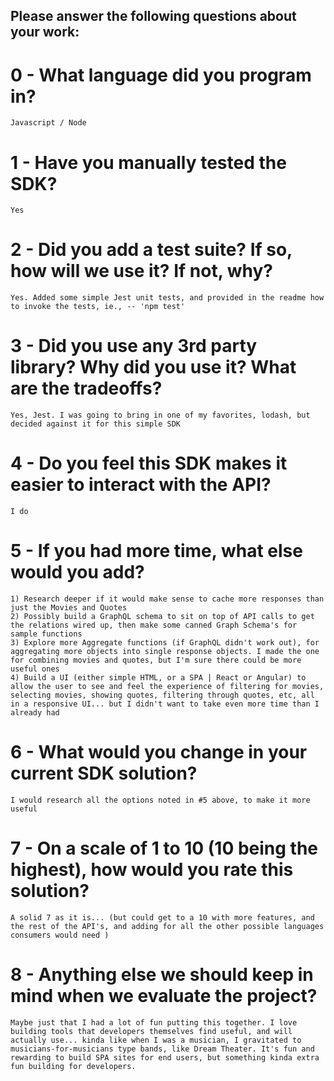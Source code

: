 ## Please answer the following questions about your work:

# 0 - What language did you program in?
    Javascript / Node

# 1 - Have you manually tested the SDK?
    Yes

# 2 - Did you add a test suite? If so, how will we use it? If not, why?
    Yes. Added some simple Jest unit tests, and provided in the readme how to invoke the tests, ie., -- 'npm test' 

# 3 - Did you use any 3rd party library? Why did you use it? What are the tradeoffs?
    Yes, Jest. I was going to bring in one of my favorites, lodash, but decided against it for this simple SDK

# 4 - Do you feel this SDK makes it easier to interact with the API?
    I do

# 5 - If you had more time, what else would you add?
    1) Research deeper if it would make sense to cache more responses than just the Movies and Quotes
    2) Possibly build a GraphQL schema to sit on top of API calls to get the relations wired up, then make some canned Graph Schema's for sample functions
    3) Explore more Aggregate functions (if GraphQL didn't work out), for aggregating more objects into single response objects. I made the one for combining movies and quotes, but I'm sure there could be more useful ones
    4) Build a UI (either simple HTML, or a SPA | React or Angular) to allow the user to see and feel the experience of filtering for movies, selecting movies, showing quotes, filtering through quotes, etc, all in a responsive UI... but I didn't want to take even more time than I already had

# 6 - What would you change in your current SDK solution?
    I would research all the options noted in #5 above, to make it more useful

# 7 - On a scale of 1 to 10 (10 being the highest), how would you rate this solution?
    A solid 7 as it is... (but could get to a 10 with more features, and the rest of the API's, and adding for all the other possible languages consumers would need )

# 8 - Anything else we should keep in mind when we evaluate the project?
    Maybe just that I had a lot of fun putting this together. I love building tools that developers themselves find useful, and will actually use... kinda like when I was a musician, I gravitated to musicians-for-musicians type bands, like Dream Theater. It's fun and rewarding to build SPA sites for end users, but something kinda extra fun building for developers.